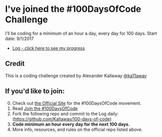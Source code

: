 # I've joined the #100DaysOfCode Challenge

I'll be coding for a minimum of an hour a day, every day for 100 days. Start date: 9/1/2017

* [Log - click here to see my progress](log.md)

## Credit

This is a coding challenge created by Alexander Kallaway [@ka11away](https://twitter.com/ka11away)

## If you'd like to join:
0. Check out [the Official Site](http://100daysofcode.com/) for the #100DaysOfCode movement.
1. Read [Join the #100DaysOfCode](https://medium.freecodecamp.com/join-the-100daysofcode-556ddb4579e4)
2. Fork the following repo and commit to the Log daily: (https://github.com/Kallaway/100-days-of-code)
3. **Code minimum an hour every day for the next 100 days.**
4. More info, resources, and rules on the official repo listed above.
